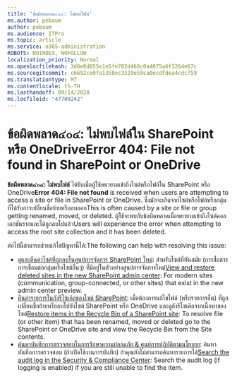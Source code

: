 ```yaml
---
title: 'ข้อผิดพลาด๔๐๔: ไม่พบไฟล์'
ms.author: pebaum
author: pebaum
ms.audience: ITPro
ms.topic: article
ms.service: o365-administration
ROBOTS: NOINDEX, NOFOLLOW
localization_priority: Normal
ms.openlocfilehash: 3d8e0d855e1e5fe702d468c0a4075a6f3264e67c
ms.sourcegitcommit: c6692ce0fa1358ec3529e59ca0ecdfdea4cdc759
ms.translationtype: MT
ms.contentlocale: th-TH
ms.lasthandoff: 09/14/2020
ms.locfileid: "47709242"
---
```

# <a name="error-404-file-not-found-in-sharepoint-or-onedrive"></a><span data-ttu-id="eef86-102">ข้อผิดพลาด๔๐๔: ไม่พบไฟล์ใน SharePoint หรือ OneDrive</span><span class="sxs-lookup"><span data-stu-id="eef86-102">Error 404: File not found in SharePoint or OneDrive</span></span>

<span data-ttu-id="eef86-103">**ข้อผิดพลาด๔๐๔: ไม่พบไฟล์** ได้รับเมื่อผู้ใช้พยายามเข้าถึงไซต์หรือไฟล์ใน SharePoint หรือ OneDrive</span><span class="sxs-lookup"><span data-stu-id="eef86-103">**Error 404: File not found** is received when users are attempting to access a site or file in SharePoint or OneDrive.</span></span> <span data-ttu-id="eef86-104">ซึ่งมักจะเกิดจากไซต์หรือไฟล์หรือกลุ่มที่ได้รับการเปลี่ยนชื่อย้ายหรือลบออก</span><span class="sxs-lookup"><span data-stu-id="eef86-104">This is often caused by a site or file or group getting renamed, moved, or deleted.</span></span>
<span data-ttu-id="eef86-105">ผู้ใช้จะพบกับข้อผิดพลาดเมื่อพยายามเข้าถึงไซต์คอลเลกชันรากและได้ถูกลบไปแล้ว</span><span class="sxs-lookup"><span data-stu-id="eef86-105">Users will experience the error when attempting to access the root site collection and it has been deleted.</span></span>

<span data-ttu-id="eef86-106">ต่อไปนี้สามารถช่วยแก้ไขปัญหานี้ได้:</span><span class="sxs-lookup"><span data-stu-id="eef86-106">The following can help with resolving this issue:</span></span>
- <span data-ttu-id="eef86-107">[ดูและคืนค่าไซต์ที่ถูกลบในศูนย์การจัดการ SharePoint ใหม่](https://docs.microsoft.com/sharepoint/view-and-restore-deleted-sites-in-new-admin-center): สำหรับไซต์ที่ทันสมัย (การสื่อสารการเชื่อมต่อกลุ่มหรือไซต์อื่นๆ) ที่มีอยู่ในตัวอย่างศูนย์การจัดการใหม่</span><span class="sxs-lookup"><span data-stu-id="eef86-107">[View and restore deleted sites in the new SharePoint admin center](https://docs.microsoft.com/sharepoint/view-and-restore-deleted-sites-in-new-admin-center):  For modern sites (communication, group-connected, or other sites) that exist in the new admin center preview.</span></span>
- <span data-ttu-id="eef86-108">[คืนค่ารายการในถังรีไซเคิลของไซต์ SharePoint](https://support.office.com/article/Restore-items-in-the-Recycle-Bin-of-a-SharePoint-site-6df466b6-55f2-4898-8d6e-c0dff851a0be): เมื่อต้องการแก้ไขไฟล์ (หรือรายการอื่น) ที่ถูกเปลี่ยนชื่อย้ายหรือลบไปยังไซต์ SharePoint หรือ OneDrive และดูถังรีไซเคิลจากเนื้อหาของไซต์</span><span class="sxs-lookup"><span data-stu-id="eef86-108">[Restore items in the Recycle Bin of a SharePoint site](https://support.office.com/article/Restore-items-in-the-Recycle-Bin-of-a-SharePoint-site-6df466b6-55f2-4898-8d6e-c0dff851a0be):  To resolve file (or other item) that has been renamed, moved or deleted go to the SharePoint or OneDrive site and view the Recycle Bin from the Site contents.</span></span>
- <span data-ttu-id="eef86-109">[ค้นหาบันทึกการตรวจสอบในการรักษาความปลอดภัย &amp; ศูนย์การปฏิบัติตามนโยบาย](https://docs.microsoft.com/microsoft-365/compliance/search-the-audit-log-in-security-and-compliance): ค้นหาบันทึกการตรวจสอบ (ถ้าเปิดใช้งานการบันทึก) ถ้าคุณยังไม่สามารถค้นหารายการได้</span><span class="sxs-lookup"><span data-stu-id="eef86-109">[Search the audit log in the Security &amp; Compliance Center](https://docs.microsoft.com/microsoft-365/compliance/search-the-audit-log-in-security-and-compliance):  Search the audit log (if logging is enabled) if you are still unable to find the item.</span></span>